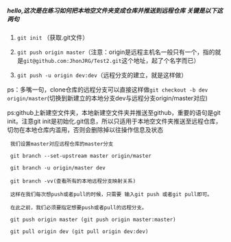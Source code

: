 ##### hello,这次是在练习如何把本地空文件夹变成仓库并推送到远程仓库 关键是以下这两句

 1. ```git init``` （获取.git文件）
 
 2. ```git push origin master```（注意：origin是远程主机名一般只有一个，指的就是```git@github.com:JhonJRG/Test2.git```这个地址，起了个名字而已）

 3. ```git push -u origin dev:dev```（远程分支的建立，就是这样做）
 
 ps：多嘴一句，clone仓库的远程分支可以直接这样做```git checkout -b dev origin/master```(切换到新建立的本地分支dev与远程分支origin/master对应)
 
  ps:github上新建空文件夹，本地新建空文件夹并推送至github，重要的语句是git init。注意git init是初始化.git信息，所以只适用于本地空文件夹推送至远程仓库，切勿在本地仓库内滥用，否则会删除掉以往操作信息及状态
  
  
 ```
  我们设置master对应远程仓库的master分支

  git branch --set-upstream master origin/master
  
  git branch -u origin/master dev
  
  git branch -vv(查看所有的本地远程分支映射关系)

  这样在我们每次想push或者pull的时候，只需要 输入git push 或者git pull即可。

  在此之前，我们必须要指定想要push或者pull的远程分支。

  git push origin master (git push origin master:master)

  git pull origin dev (git pull origin dev:dev)
  
```
